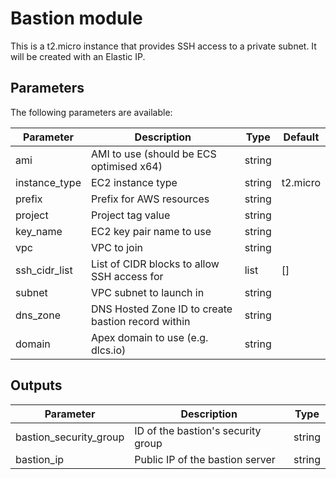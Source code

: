 # Bastion module

This is a t2.micro instance that provides SSH access to a private subnet. It will be created with an Elastic IP.

## Parameters
The following parameters are available:

| Parameter     | Description                                        | Type   | Default  |
|---------------|----------------------------------------------------|--------|----------|
| ami           | AMI to use (should be ECS optimised x64)           | string |          |
| instance_type | EC2 instance type                                  | string | t2.micro |
| prefix        | Prefix for AWS resources                           | string |          |
| project       | Project tag value                                  | string |          |
| key_name      | EC2 key pair name to use                           | string |          |
| vpc           | VPC to join                                        | string |          |
| ssh_cidr_list | List of CIDR blocks to allow SSH access for        | list   | []       |
| subnet        | VPC subnet to launch in                            | string |          |
| dns_zone      | DNS Hosted Zone ID to create bastion record within | string |          |
| domain        | Apex domain to use (e.g. dlcs.io)                  | string |          |

## Outputs

| Parameter              | Description                        | Type   |
|------------------------|------------------------------------|--------|
| bastion_security_group | ID of the bastion's security group | string |
| bastion_ip             | Public IP of the bastion server    | string |
